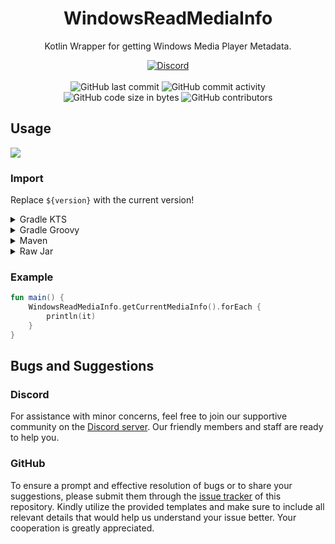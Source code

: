 <h1 align="center">WindowsReadMediaInfo</h1>

<p align="center">Kotlin Wrapper for getting Windows Media Player Metadata.</p>

<div align="center">
    <a href="https://lyzev.github.io/discord"><img src="https://img.shields.io/discord/610120595765723137?logo=discord" alt="Discord"/></a>
    <br><br>
    <img src="https://img.shields.io/github/last-commit/Lyzev/WindowsReadMediaInfo" alt="GitHub last commit"/>
    <img src="https://img.shields.io/github/commit-activity/w/Lyzev/WindowsReadMediaInfo" alt="GitHub commit activity"/>
    <br>
    <img src="https://img.shields.io/github/languages/code-size/Lyzev/WindowsReadMediaInfo" alt="GitHub code size in bytes"/>
    <img src="https://img.shields.io/github/contributors/Lyzev/WindowsReadMediaInfo" alt="GitHub contributors"/>
</div>

## Usage

[![](https://jitpack.io/v/Lyzev/WindowsReadMediaInfo.svg?label=Release)](https://jitpack.io/#Lyzev/WindowsReadMediaInfo)

### Import

Replace `${version}` with the current version!

<details>
        <summary>Gradle KTS</summary>

```kt
repositories {
    maven("https://jitpack.io")
}

dependencies {
    implementation("com.github.Lyzev:WindowsReadMediaInfo:${version}")
}
```

</details>

<details>
        <summary>Gradle Groovy</summary>

```groovy
repositories {
    maven { url 'https://jitpack.io' }
}

dependencies {
    implementation 'com.github.Lyzev:WindowsReadMediaInfo:${version}'
}
```

</details>

<details>
        <summary>Maven</summary>

```xml

<repositories>
    <repository>
        <id>jitpack.io</id>
        <url>https://jitpack.io</url>
    </repository>
</repositories>

<dependencies>
    <dependency>
        <groupId>com.github.Lyzev</groupId>
        <artifactId>WindowsReadMediaInfo</artifactId>
        <version>${version}</version>
    </dependency>
</dependencies>
```

</details>

<details>
        <summary>Raw Jar</summary>

1. Go to the [release page](https://github.com/Lyzev/WindowsReadMediaInfo/releases).
2. Download WindowsReadMediaInfo-${version}.jar.
3. Add the jar to your classpath.

</details>

### Example

```kt
fun main() {
    WindowsReadMediaInfo.getCurrentMediaInfo().forEach {
        println(it)
    }
}
```

## Bugs and Suggestions

### Discord

For assistance with minor concerns, feel free to join our supportive community on
the [Discord server](https://lyzev.github.io/discord). Our friendly members and staff are ready to help you.

### GitHub

To ensure a prompt and effective resolution of bugs or to share your suggestions, please submit them through
the [issue tracker](https://github.com/Lyzev/WindowsReadMediaInfo/issues) of this repository. Kindly utilize the provided templates
and make sure to include all relevant details that would help us understand your issue better. Your cooperation is
greatly appreciated.